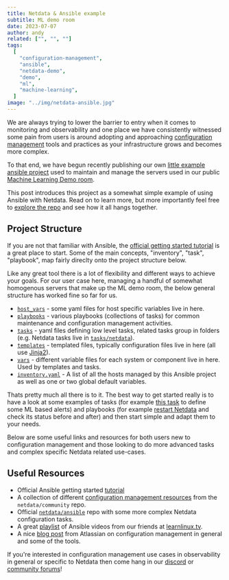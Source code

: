 ```yaml
---
title: Netdata & Ansible example
subtitle: ML demo room
date: 2023-07-07
author: andy
related: ["", "", ""]
tags: 
  [
    "configuration-management",
    "ansible",
    "netdata-demo",
    "demo",
    "ml",
    "machine-learning",
  ]
image: "../img/netdata-ansible.jpg"
---
```

We are always trying to lower the barrier to entry when it comes to monitoring and observability and one place we have consistently witnessed some pain from users is around adopting and approaching [configuration management](https://www.atlassian.com/microservices/microservices-architecture/configuration-management) tools and practices as your infrastructure grows and becomes more complex.

To that end, we have begun recently publishing our own [little example ansible project](https://github.com/netdata/community/tree/main/configuration-management/ansible-ml-demo) used to maintain and manage the servers used in our public [Machine Learning Demo room](https://app.netdata.cloud/spaces/netdata-demo/rooms/machine-learning/overview).

This post introduces this project as a somewhat simple example of using Ansible with Netdata. Read on to learn more, but more importantly feel free to [explore the repo](https://github.com/netdata/community/tree/main/configuration-management/ansible-ml-demo) and see how it all hangs together.



## Project Structure

If you are not that familiar with Ansible, the [official getting started tutorial](https://docs.ansible.com/ansible/latest/getting_started/index.html) is a great place to start. Some of the main concepts, "inventory", "task", "playbook", map fairly direclty onto the project structure below.

Like any great tool there is a lot of flexibility and different ways to achieve your goals. For our user case here, managing a handful of somewhat homogenous servers that make up the ML demo room, the below general structure has worked fine so far for us.

- [`host_vars`](https://github.com/netdata/community/tree/main/configuration-management/ansible-ml-demo/host_vars/) - some yaml files for host specific variables live in here.
- [`playbooks`](https://github.com/netdata/community/tree/main/configuration-management/ansible-ml-demo/playbooks/) - various playbooks (collections of tasks) for common maintenance and configuration management activities.
- [`tasks`](https://github.com/netdata/community/tree/main/configuration-management/ansible-ml-demo/tasks/) - yaml files defining low level tasks, related tasks group in folders (e.g. Netdata tasks live in [`tasks/netdata`](https://github.com/netdata/community/tree/main/configuration-management/ansible-ml-demo/tasks/netdata/)).
- [`templates`](https://github.com/netdata/community/tree/main/configuration-management/ansible-ml-demo/templates/) - templated files, typically configuration files live in here (all use [Jinja2](https://jinja.palletsprojects.com/)).
- [`vars`](https://github.com/netdata/community/tree/main/configuration-management/ansible-ml-demo/vars/) - different variable files for each system or component live in here. Used by templates and tasks.
- [`inventory.yaml`](https://github.com/netdata/community/tree/main/configuration-management/ansible-ml-demo/inventory.yaml) - A list of all the hosts managed by this Ansible project as well as one or two global default variables.

Thats pretty much all there is to it. The best way to get started really is to have a look at some examples of tasks (for example [this task](https://github.com/netdata/community/blob/main/configuration-management/ansible-ml-demo/tasks/netdata/config-health-ml.yaml) to define some ML based alerts) and playbooks (for example [restart Netdata](https://github.com/netdata/community/blob/main/configuration-management/ansible-ml-demo/playbooks/restart-netdata.yaml) and check its status before and after) and then start simple and adapt them to your needs.

Below are some useful links and resources for both users new to configuration management and those looking to do more advanced tasks and complex specific Netdata related use-cases.

## Useful Resources

- Official Ansible getting started [tutorial](https://docs.ansible.com/ansible/latest/getting_started/)
- A collection of different [configuration management resources](https://github.com/netdata/community/tree/main/configuration-management) from the `netdata/community` repo.
- Official [`netdata/ansible`](https://github.com/netdata/ansible) repo with some more complex Netdata configuration tasks.
- A great [playlist](https://www.youtube.com/playlist?list=PLT98CRl2KxKEUHie1m24-wkyHpEsa4Y70) of Ansible videos from our friends at [learnlinux.tv](https://www.learnlinux.tv/tag/configuration-management/).
- A nice [blog post](https://www.atlassian.com/microservices/microservices-architecture/configuration-management) from Atlassian on configuration management in general and some of the tools.

If you're interested in configuration management use cases in observability in general or specific to Netdata then come hang in our [discord](https://discord.com/invite/mPZ6WZKKG2) or [community forums](https://community.netdata.cloud/)!
